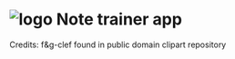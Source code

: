# ![logo](https://solsort.com/_logo.png) Note trainer app

Credits:
f&g-clef found in public domain clipart repository
